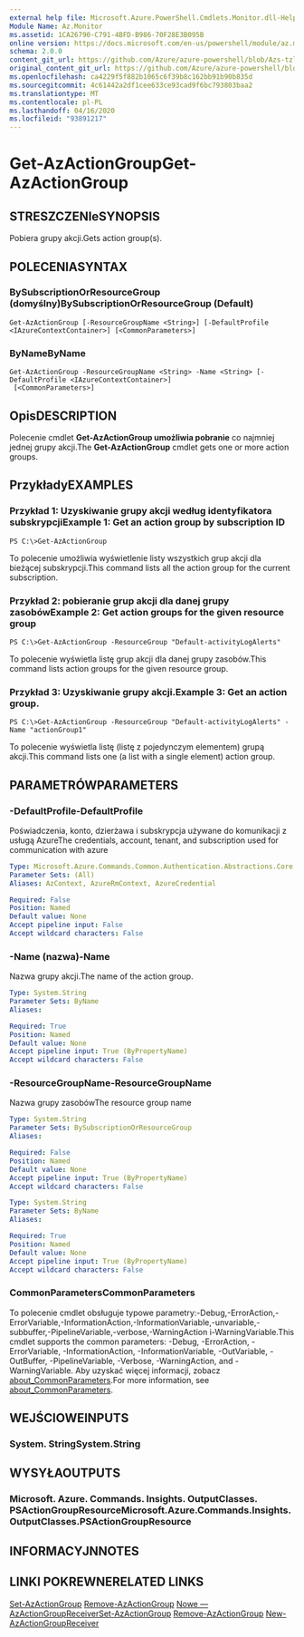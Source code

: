 ```yaml
---
external help file: Microsoft.Azure.PowerShell.Cmdlets.Monitor.dll-Help.xml
Module Name: Az.Monitor
ms.assetid: 1CA26790-C791-4BFD-B986-70F28E3B095B
online version: https://docs.microsoft.com/en-us/powershell/module/az.monitor/get-azactiongroup
schema: 2.0.0
content_git_url: https://github.com/Azure/azure-powershell/blob/Azs-tzl/src/Monitor/Monitor/help/Get-AzActionGroup.md
original_content_git_url: https://github.com/Azure/azure-powershell/blob/Azs-tzl/src/Monitor/Monitor/help/Get-AzActionGroup.md
ms.openlocfilehash: ca4229f5f882b1065c6f39b8c162bb91b90b835d
ms.sourcegitcommit: 4c61442a2df1cee633ce93cad9f6bc793803baa2
ms.translationtype: MT
ms.contentlocale: pl-PL
ms.lasthandoff: 04/16/2020
ms.locfileid: "93891217"
---
```

# <span data-ttu-id="8a2ee-101">Get-AzActionGroup</span><span class="sxs-lookup"><span data-stu-id="8a2ee-101">Get-AzActionGroup</span></span>

## <span data-ttu-id="8a2ee-102">STRESZCZENIe</span><span class="sxs-lookup"><span data-stu-id="8a2ee-102">SYNOPSIS</span></span>
<span data-ttu-id="8a2ee-103">Pobiera grupy akcji.</span><span class="sxs-lookup"><span data-stu-id="8a2ee-103">Gets action group(s).</span></span>

## <span data-ttu-id="8a2ee-104">POLECENIA</span><span class="sxs-lookup"><span data-stu-id="8a2ee-104">SYNTAX</span></span>

### <span data-ttu-id="8a2ee-105">BySubscriptionOrResourceGroup (domyślny)</span><span class="sxs-lookup"><span data-stu-id="8a2ee-105">BySubscriptionOrResourceGroup (Default)</span></span>
```
Get-AzActionGroup [-ResourceGroupName <String>] [-DefaultProfile <IAzureContextContainer>] [<CommonParameters>]
```

### <span data-ttu-id="8a2ee-106">ByName</span><span class="sxs-lookup"><span data-stu-id="8a2ee-106">ByName</span></span>
```
Get-AzActionGroup -ResourceGroupName <String> -Name <String> [-DefaultProfile <IAzureContextContainer>]
 [<CommonParameters>]
```

## <span data-ttu-id="8a2ee-107">Opis</span><span class="sxs-lookup"><span data-stu-id="8a2ee-107">DESCRIPTION</span></span>
<span data-ttu-id="8a2ee-108">Polecenie cmdlet **Get-AzActionGroup umożliwia pobranie** co najmniej jednej grupy akcji.</span><span class="sxs-lookup"><span data-stu-id="8a2ee-108">The **Get-AzActionGroup** cmdlet gets one or more action groups.</span></span>

## <span data-ttu-id="8a2ee-109">Przykłady</span><span class="sxs-lookup"><span data-stu-id="8a2ee-109">EXAMPLES</span></span>

### <span data-ttu-id="8a2ee-110">Przykład 1: Uzyskiwanie grupy akcji według identyfikatora subskrypcji</span><span class="sxs-lookup"><span data-stu-id="8a2ee-110">Example 1: Get an action group by subscription ID</span></span>
```
PS C:\>Get-AzActionGroup
```

<span data-ttu-id="8a2ee-111">To polecenie umożliwia wyświetlenie listy wszystkich grup akcji dla bieżącej subskrypcji.</span><span class="sxs-lookup"><span data-stu-id="8a2ee-111">This command lists all the action group for the current subscription.</span></span>

### <span data-ttu-id="8a2ee-112">Przykład 2: pobieranie grup akcji dla danej grupy zasobów</span><span class="sxs-lookup"><span data-stu-id="8a2ee-112">Example 2: Get action groups for the given resource group</span></span>
```
PS C:\>Get-AzActionGroup -ResourceGroup "Default-activityLogAlerts"
```

<span data-ttu-id="8a2ee-113">To polecenie wyświetla listę grup akcji dla danej grupy zasobów.</span><span class="sxs-lookup"><span data-stu-id="8a2ee-113">This command lists action groups for the given resource group.</span></span>

### <span data-ttu-id="8a2ee-114">Przykład 3: Uzyskiwanie grupy akcji.</span><span class="sxs-lookup"><span data-stu-id="8a2ee-114">Example 3: Get an action group.</span></span>
```
PS C:\>Get-AzActionGroup -ResourceGroup "Default-activityLogAlerts" -Name "actionGroup1"
```

<span data-ttu-id="8a2ee-115">To polecenie wyświetla listę (listę z pojedynczym elementem) grupą akcji.</span><span class="sxs-lookup"><span data-stu-id="8a2ee-115">This command lists one (a list with a single element) action group.</span></span>

## <span data-ttu-id="8a2ee-116">PARAMETRÓW</span><span class="sxs-lookup"><span data-stu-id="8a2ee-116">PARAMETERS</span></span>

### <span data-ttu-id="8a2ee-117">-DefaultProfile</span><span class="sxs-lookup"><span data-stu-id="8a2ee-117">-DefaultProfile</span></span>
<span data-ttu-id="8a2ee-118">Poświadczenia, konto, dzierżawa i subskrypcja używane do komunikacji z usługą Azure</span><span class="sxs-lookup"><span data-stu-id="8a2ee-118">The credentials, account, tenant, and subscription used for communication with azure</span></span>

```yaml
Type: Microsoft.Azure.Commands.Common.Authentication.Abstractions.Core.IAzureContextContainer
Parameter Sets: (All)
Aliases: AzContext, AzureRmContext, AzureCredential

Required: False
Position: Named
Default value: None
Accept pipeline input: False
Accept wildcard characters: False
```

### <span data-ttu-id="8a2ee-119">-Name (nazwa)</span><span class="sxs-lookup"><span data-stu-id="8a2ee-119">-Name</span></span>
<span data-ttu-id="8a2ee-120">Nazwa grupy akcji.</span><span class="sxs-lookup"><span data-stu-id="8a2ee-120">The name of the action group.</span></span>

```yaml
Type: System.String
Parameter Sets: ByName
Aliases:

Required: True
Position: Named
Default value: None
Accept pipeline input: True (ByPropertyName)
Accept wildcard characters: False
```

### <span data-ttu-id="8a2ee-121">-ResourceGroupName</span><span class="sxs-lookup"><span data-stu-id="8a2ee-121">-ResourceGroupName</span></span>
<span data-ttu-id="8a2ee-122">Nazwa grupy zasobów</span><span class="sxs-lookup"><span data-stu-id="8a2ee-122">The resource group name</span></span>

```yaml
Type: System.String
Parameter Sets: BySubscriptionOrResourceGroup
Aliases:

Required: False
Position: Named
Default value: None
Accept pipeline input: True (ByPropertyName)
Accept wildcard characters: False
```

```yaml
Type: System.String
Parameter Sets: ByName
Aliases:

Required: True
Position: Named
Default value: None
Accept pipeline input: True (ByPropertyName)
Accept wildcard characters: False
```

### <span data-ttu-id="8a2ee-123">CommonParameters</span><span class="sxs-lookup"><span data-stu-id="8a2ee-123">CommonParameters</span></span>
<span data-ttu-id="8a2ee-124">To polecenie cmdlet obsługuje typowe parametry:-Debug,-ErrorAction,-ErrorVariable,-InformationAction,-InformationVariable,-unvariable,-subbuffer,-PipelineVariable,-verbose,-WarningAction i-WarningVariable.</span><span class="sxs-lookup"><span data-stu-id="8a2ee-124">This cmdlet supports the common parameters: -Debug, -ErrorAction, -ErrorVariable, -InformationAction, -InformationVariable, -OutVariable, -OutBuffer, -PipelineVariable, -Verbose, -WarningAction, and -WarningVariable.</span></span> <span data-ttu-id="8a2ee-125">Aby uzyskać więcej informacji, zobacz [about_CommonParameters](http://go.microsoft.com/fwlink/?LinkID=113216).</span><span class="sxs-lookup"><span data-stu-id="8a2ee-125">For more information, see [about_CommonParameters](http://go.microsoft.com/fwlink/?LinkID=113216).</span></span>

## <span data-ttu-id="8a2ee-126">WEJŚCIOWE</span><span class="sxs-lookup"><span data-stu-id="8a2ee-126">INPUTS</span></span>

### <span data-ttu-id="8a2ee-127">System. String</span><span class="sxs-lookup"><span data-stu-id="8a2ee-127">System.String</span></span>

## <span data-ttu-id="8a2ee-128">WYSYŁA</span><span class="sxs-lookup"><span data-stu-id="8a2ee-128">OUTPUTS</span></span>

### <span data-ttu-id="8a2ee-129">Microsoft. Azure. Commands. Insights. OutputClasses. PSActionGroupResource</span><span class="sxs-lookup"><span data-stu-id="8a2ee-129">Microsoft.Azure.Commands.Insights.OutputClasses.PSActionGroupResource</span></span>

## <span data-ttu-id="8a2ee-130">INFORMACYJN</span><span class="sxs-lookup"><span data-stu-id="8a2ee-130">NOTES</span></span>

## <span data-ttu-id="8a2ee-131">LINKI POKREWNE</span><span class="sxs-lookup"><span data-stu-id="8a2ee-131">RELATED LINKS</span></span>

<span data-ttu-id="8a2ee-132">[Set-AzActionGroup](./Set-AzActionGroup.md) 
 [Remove-AzActionGroup](./Remove-AzActionGroup.md) 
 [Nowe — AzActionGroupReceiver](./AzureRmActionGroupReceiver.md)</span><span class="sxs-lookup"><span data-stu-id="8a2ee-132">[Set-AzActionGroup](./Set-AzActionGroup.md)
[Remove-AzActionGroup](./Remove-AzActionGroup.md)
[New-AzActionGroupReceiver](./AzureRmActionGroupReceiver.md)</span></span>
